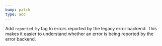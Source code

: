```yaml
---
bump: patch
type: add
---
```


Add `reported_by` tag to errors reported by the legacy error backend. This makes it easier to understand whether an error is being reported by the error backend.
